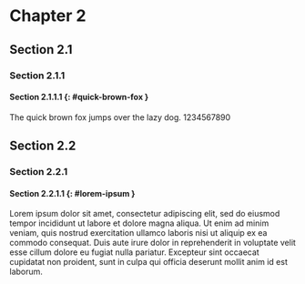 # Chapter 2

## Section 2.1

### Section 2.1.1

#### Section 2.1.1.1 {: #quick-brown-fox }

The quick brown fox jumps over the lazy dog. 1234567890

## Section 2.2

### Section 2.2.1

#### Section 2.2.1.1 {: #lorem-ipsum }

Lorem ipsum dolor sit amet, consectetur adipiscing elit, sed do eiusmod tempor incididunt ut labore et dolore magna aliqua. Ut enim ad minim veniam, quis nostrud exercitation ullamco laboris nisi ut aliquip ex ea commodo consequat. Duis aute irure dolor in reprehenderit in voluptate velit esse cillum dolore eu fugiat nulla pariatur. Excepteur sint occaecat cupidatat non proident, sunt in culpa qui officia deserunt mollit anim id est laborum.

